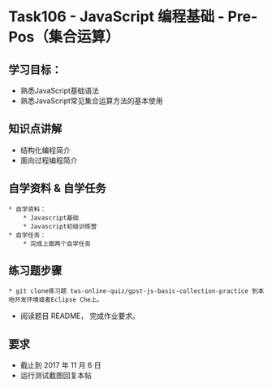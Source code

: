 # Task106 - JavaScript 编程基础 - Pre-Pos（集合运算）

## 学习目标：
* 熟悉JavaScript基础语法
* 熟悉JavaScript常见集合运算方法的基本使用

## 知识点讲解
* 结构化编程简介
* 面向过程编程简介

## 自学资料 & 自学任务
	* 自学资料：
		* Javascript基础
		* Javascript初级训练营
	* 自学任务：
		* 完成上面两个自学任务
        
## 练习题步骤
	* git clone练习题 tws-online-quiz/gpst-js-basic-collection-practice 到本地开发环境或者Eclipse Che上。
* 阅读题目 README， 完成作业要求。

## 要求
* 截止到 2017 年 11 月 6 日
* 运行测试截图回复本帖